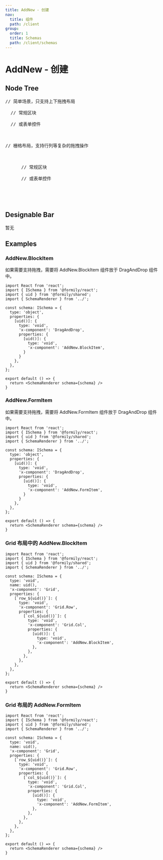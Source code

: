 ```yaml
---
title: AddNew - 创建
nav:
  title: 组件
  path: /client
group:
  order: 1
  title: Schemas
  path: /client/schemas
---
```


# AddNew - 创建

## Node Tree

<pre lang="tsx">
// 简单场景，只支持上下拖拽布局
<DragAndDrop>
  // 常规区块
  <AddNew.BlockItem/>
  // 或表单控件
  <AddNew.BlockItem/>
</DragAndDrop>

// 栅格布局，支持行列等复杂的拖拽操作
<Grid>
  <Grid.Row locked>
    <Grid.Col>
      // 常规区块
      <AddNew.BlockItem/>
      // 或表单控件
      <AddNew.BlockItem/>
    </Grid.Col>
  </Grid.Row>
</Grid>
</pre>

## Designable Bar

暂无

## Examples

### AddNew.BlockItem

如果需要支持拖拽，需要将 AddNew.BlockItem 组件放于 DragAndDrop 组件中。

```tsx
import React from 'react';
import { ISchema } from '@formily/react';
import { uid } from '@formily/shared';
import { SchemaRenderer } from '../';

const schema: ISchema = {
  type: 'object',
  properties: {
    [uid()]: {
      type: 'void',
      'x-component': 'DragAndDrop',
      properties: {
        [uid()]: {
          type: 'void',
          'x-component': 'AddNew.BlockItem',
        }
      }
    },
  },
};

export default () => {
  return <SchemaRenderer schema={schema} />
}
```


### AddNew.FormItem

如果需要支持拖拽，需要将 AddNew.FormItem 组件放于 DragAndDrop 组件中。

```tsx
import React from 'react';
import { ISchema } from '@formily/react';
import { uid } from '@formily/shared';
import { SchemaRenderer } from '../';

const schema: ISchema = {
  type: 'object',
  properties: {
    [uid()]: {
      type: 'void',
      'x-component': 'DragAndDrop',
      properties: {
        [uid()]: {
          type: 'void',
          'x-component': 'AddNew.FormItem',
        }
      }
    },
  },
};

export default () => {
  return <SchemaRenderer schema={schema} />
}
```

### Grid 布局中的 AddNew.BlockItem

```tsx
import React from 'react';
import { ISchema } from '@formily/react';
import { uid } from '@formily/shared';
import { SchemaRenderer } from '../';

const schema: ISchema = {
  type: 'void',
  name: uid(),
  'x-component': 'Grid',
  properties: {
    [`row_${uid()}`]: {
      type: 'void',
      'x-component': 'Grid.Row',
      properties: {
        [`col_${uid()}`]: {
          type: 'void',
          'x-component': 'Grid.Col',
          properties: {
            [uid()]: {
              type: 'void',
              'x-component': 'AddNew.BlockItem',
            },
          },
        },
      },
    },
  },
};

export default () => {
  return <SchemaRenderer schema={schema} />
}
```

### Grid 布局的 AddNew.FormItem

```tsx
import React from 'react';
import { ISchema } from '@formily/react';
import { uid } from '@formily/shared';
import { SchemaRenderer } from '../';

const schema: ISchema = {
  type: 'void',
  name: uid(),
  'x-component': 'Grid',
  properties: {
    [`row_${uid()}`]: {
      type: 'void',
      'x-component': 'Grid.Row',
      properties: {
        [`col_${uid()}`]: {
          type: 'void',
          'x-component': 'Grid.Col',
          properties: {
            [uid()]: {
              type: 'void',
              'x-component': 'AddNew.FormItem',
            },
          },
        },
      },
    },
  },
};

export default () => {
  return <SchemaRenderer schema={schema} />
}
```
